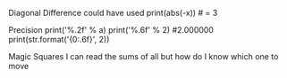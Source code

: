 Diagonal Difference
could have used print(abs(-x)) # = 3

Precision
print('%.2f' % a)
print('%.6f' % 2) #2.000000
print(str.format('{0:.6f}', 2))

Magic Squares
I can read the sums of all but how do I know which one to move